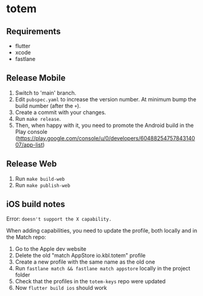 # totem

## Requirements
- flutter
- xcode
- fastlane

## Release Mobile

1. Switch to 'main' branch.
1. Edit `pubspec.yaml` to increase the version number. At minimum bump the build number (after the `+`).
1. Create a commit with your changes.
1. Run `make release`.
1. Then, when happy with it, you need to promote the Android build in the Play console (https://play.google.com/console/u/0/developers/6048825475784314007/app-list)

## Release Web

1. Run `make build-web`
1. Run `make publish-web`

## iOS build notes

Error: `doesn't support the X capability.`

When adding capabilities, you need to update the profile, both locally and in the Match repo:

1. Go to the Apple dev website
1. Delete the old "match AppStore io.kbl.totem" profile
1. Create a new profile with the same name as the old one
1. Run `fastlane match && fastlane match appstore` locally in the project folder
1. Check that the profiles in the `totem-keys` repo were updated
1. Now `flutter build ios` should work